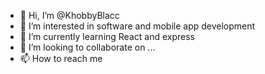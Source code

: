 - 👋 Hi, I’m @KhobbyBlacc
- 👀 I’m interested in software and mobile app development
- 🌱 I’m currently learning React and express
- 💞️ I’m looking to collaborate on ...
- 📫 How to reach me 

<!---
KhobbyBlacc/KhobbyBlacc is a ✨ special ✨ repository because its `README.md` (this file) appears on your GitHub profile.
You can click the Preview link to take a look at your changes.
--->
